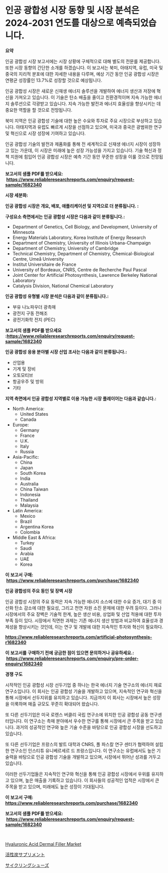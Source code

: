 <p><h1>인공 광합성 시장 동향 및 시장 분석은 2024-2031 연도를 대상으로 예측되었습니다.</h1></p><p><strong>요약</strong></p>
<p><p>인공 광합성 시장 보고서에는 시장 상황에 구체적으로 대해 별도의 전문를 제공합니다. 또한 시장 동향의 간단한 소개를 하겠습니다. 이 보고서는 북미, 아태지역, 유럽, 미국 및 중국의 지리적 분포에 대한 자세한 내용을 다루며, 예상 기간 동안 인공 광합성 시장은 연평균 성장률인 13.7%로 성장할 것으로 예상됩니다.</p><p>인공 광합성 시장은 새로운 신재생 에너지 솔루션을 개발하여 에너지 생산과 저장에 혁신을 가져오고 있습니다. 이 기술은 탄소 배출을 줄이고 친환경적이며 지속 가능한 에너지 솔루션으로 각광받고 있습니다. 지속 가능한 발전과 에너지 효율성을 향상시키는 데 중요한 역할을 할 것으로 전망됩니다.</p><p>북미 지역은 인공 광합성 기술에 대한 높은 수요와 투자로 주요 시장으로 부상하고 있습니다. 아태지역과 유럽도 빠르게 시장을 선점하고 있으며, 미국과 중국은 광범위한 연구 및 혁신으로 시장 성장에 기여하고 있습니다.</p><p>인공 광합성 기술의 발전과 제품화를 통해 전 세계적으로 신재생 에너지 시장이 성장하고 있는 가운데, 이 시장은 미래에 높은 성장 가능성을 가지고 있습니다. 기술 혁신과 정책 지원에 힘입어 인공 광합성 시장은 예측 기간 동안 꾸준한 성장을 이룰 것으로 전망됩니다.</p></p>
<p><strong>보고서의 샘플 PDF를 받으세요: &nbsp;<a href="https://www.reliableresearchreports.com/enquiry/request-sample/1682340">https://www.reliableresearchreports.com/enquiry/request-sample/1682340</a></strong></p>
<p><strong>시장 세분화:</strong></p>
<p><strong> 인공 광합성 시장은 개요, 배포, 애플리케이션 및 지역으로 더 분류됩니다. :</strong></p>
<p><strong>구성요소 측면에서는 인공 광합성 시장은 다음과 같이 분류됩니다.:</strong></p>
<p><ul><li>Department of Genetics, Cell Biology, and Development, University of Minnesota</li><li>Energy Materials Laboratory, Korea Institute of Energy Research</li><li>Department of Chemistry, University of Illinois Urbana-Champaign</li><li>Department of Chemistry, University of Cambridge</li><li>Technical Chemistry, Department of Chemistry, Chemical-Biological Centre, Umeå University</li><li>Institut Universitaire de France</li><li>University of Bordeaux, CNRS, Centre de Recherche Paul Pascal</li><li>Joint Center for Artificial Photosynthesis, Lawrence Berkeley National Laboratory</li><li>Catalysis Division, National Chemical Laboratory</li></ul></p>
<p><strong> 인공 광합성 유형별 시장 분석은 다음과 같이 분류됩니다.:</strong></p>
<p><ul><li>부유 나노파우더 광촉매</li><li>광전지 구동 전해조</li><li>광전기화학 전지 (PEC)</li></ul></p>
<p><strong>보고서의 샘플 PDF를 받으세요 :<a href="https://www.reliableresearchreports.com/enquiry/request-sample/1682340">https://www.reliableresearchreports.com/enquiry/request-sample/1682340</a></strong></p>
<p><strong> 인공 광합성 응용 분야별 시장 산업 조사는 다음과 같이 분류됩니다.:</strong></p>
<p><ul><li>산업용</li><li>기계 및 장비</li><li>오토모티브</li><li>항공우주 및 방위</li><li>기타</li></ul></p>
<p><strong>지역 측면에서 인공 광합성 지역별로 이용 가능한 시장 플레이어는 다음과 같습니다.:</strong></p>
<p><ul>
    <li>
        North America:
        <ul>
            <li>United States</li>
            <li>Canada</li>
        </ul>
    </li>
    <li>
        Europe:
        <ul>
            <li>Germany</li>
            <li>France</li>
            <li>U.K.</li>
            <li>Italy</li>
            <li>Russia</li>
        </ul>
    </li>
    <li>
        Asia-Pacific:
        <ul>
            <li>China</li>
            <li>Japan</li>
            <li>South Korea</li>
            <li>India</li>
            <li>Australia</li>
            <li>China Taiwan</li>
            <li>Indonesia</li>
            <li>Thailand</li>
            <li>Malaysia</li>
        </ul>
    </li>
    <li>
        Latin America:
        <ul>
            <li>Mexico</li>
            <li>Brazil</li>
            <li>Argentina Korea</li>
            <li>Colombia</li>
        </ul>
    </li>
    <li>
        Middle East & Africa:
        <ul>
            <li>Turkey</li>
            <li>Saudi</li>
            <li>Arabia</li>
            <li>UAE</li>
            <li>Korea</li>
        </ul>
    </li>
    </ul></p>
<p><strong>이 보고서 구매: &nbsp;<a href="https://www.reliableresearchreports.com/purchase/1682340">https://www.reliableresearchreports.com/purchase/1682340</a></strong></p>
<p><strong>인공 광합성의 주요 동인 및 장벽 시장</strong></p>
<p><p>인공 광합성 시장의 주요 동력은 지속 가능한 에너지 소스에 대한 수요 증가, 대기 중 이산화 탄소 감소에 대한 필요성, 그리고 천연 자원 소진 문제에 대한 우려 등이다. 그러나 시장에서의 주요 장벽은 기술적 한계, 높은 생산 비용, 상업화 및 산업 적용에 대한 투자 부족 등이 있다. 시장에서 직면한 과제는 기존 에너지 생산 방법과 비교하여 효율성과 경제성을 향상시키는 것인데, 이는 연구 및 개발에 대한 지속적인 투자와 혁신이 필요하다.</p></p>
<p><strong><a href="https://www.reliableresearchreports.com/artificial-photosynthesis-r1682340">https://www.reliableresearchreports.com/artificial-photosynthesis-r1682340</a></strong></p>
<p><strong>이 보고서를 구매하기 전에 궁금한 점이 있으면 문의하거나 공유하세요.: &nbsp;<a href="https://www.reliableresearchreports.com/enquiry/pre-order-enquiry/1682340">https://www.reliableresearchreports.com/enquiry/pre-order-enquiry/1682340</a></strong></p>
<p><strong>경쟁 구도</strong></p>
<p><p>시작적인 인공 광합성 시장 선두기업 중 하나는 한국 에너지 기술 연구소의 에너지 재료 연구소입니다. 이 회사는 인공 광합성 기술을 개발하고 있으며, 지속적인 연구와 혁신을 통해 시장에서 선두지위를 유지하고 있습니다. 지금까지 이 회사는 시장에서 높은 성장을 이룩하며 매출 규모도 꾸준히 확대되어 왔습니다.</p><p>또 다른 선두기업은 미국 로렌스 버클리 국립 연구소에 위치한 인공 광합성 공동 연구센터입니다. 이 연구소는 촉매 분야에서 우수한 연구를 통해 시장에서 큰 주목을 받고 있습니다. 과거의 성공적인 연구와 높은 기술 수준을 바탕으로 인공 광합성 시장을 선도하고 있습니다.</p><p>또 다른 선두기업은 프랑스의 발트 대학과 CNRS, 폴 파스칼 연구 센터가 협력하여 설립한 연구소인 인스티튜 유니베르세르 드 프랑스입니다. 이 연구소는 유럽에서도 높은 기술력을 바탕으로 인공 광합성 기술을 개발하고 있으며, 시장에서 뛰어난 성과를 거두고 있습니다.</p><p>이러한 선두기업들은 지속적인 연구와 혁신을 통해 인공 광합성 시장에서 우위를 유지하고 있으며, 높은 매출을 기록하고 있습니다. 이 회사들의 성공적인 업적은 시장에서 큰 주목을 받고 있으며, 미래에도 높은 성장이 기대됩니다.</p></p>
<p><strong>이 보고서 구매: &nbsp; <a href="https://www.reliableresearchreports.com/purchase/1682340">https://www.reliableresearchreports.com/purchase/1682340</a></strong></p>
<p><strong>보고서의 샘플 PDF를 받으세요: &nbsp;<a href="https://www.reliableresearchreports.com/enquiry/request-sample/1682340">https://www.reliableresearchreports.com/enquiry/request-sample/1682340</a></strong><strong></strong></p>
<p>&nbsp;</p>
<p><p><a href="https://github.com/mbisetmhermsr/Market-Research-Report-List-2/blob/main/hyaluronic-acid-dermal-filler-market.md">Hyaluronic Acid Dermal Filler Market</a></p><p><a href="https://github.com/RodHoppe07/Market-Research-Report-List-1/blob/main/537667922931.md">活性炭サプリメント</a></p><p><a href="https://github.com/laurenreichert/Market-Research-Report-List-1/blob/main/309538822930.md">サイクリングシューズ</a></p></p>